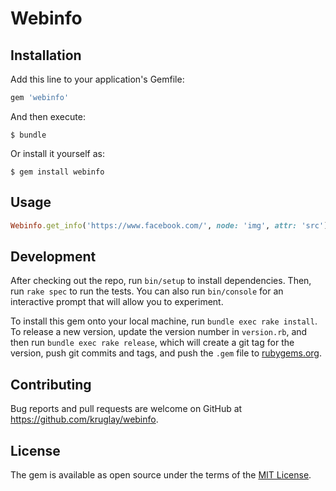 # Webinfo



## Installation

Add this line to your application's Gemfile:

```ruby
gem 'webinfo'
```

And then execute:

    $ bundle

Or install it yourself as:

    $ gem install webinfo

## Usage
```ruby
Webinfo.get_info('https://www.facebook.com/', node: 'img', attr: 'src') # something like that ["https://static.xx.fbcdn.net/rsrc.php/v3/yx/r/pyNVUg5EM0j.png", "https://static.xx.fbcdn.net/rsrc.php/v3/yb/r/GsNJNwuI-UM.gif"]
```

## Development

After checking out the repo, run `bin/setup` to install dependencies. Then, run `rake spec` to run the tests. You can also run `bin/console` for an interactive prompt that will allow you to experiment.

To install this gem onto your local machine, run `bundle exec rake install`. To release a new version, update the version number in `version.rb`, and then run `bundle exec rake release`, which will create a git tag for the version, push git commits and tags, and push the `.gem` file to [rubygems.org](https://rubygems.org).

## Contributing

Bug reports and pull requests are welcome on GitHub at https://github.com/kruglay/webinfo.


## License

The gem is available as open source under the terms of the [MIT License](http://opensource.org/licenses/MIT).

